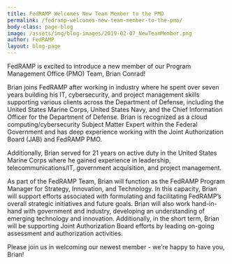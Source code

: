 ```yaml
---
title: FedRAMP Welcomes New Team Member to the PMO 
permalink: /fedramp-welcomes-new-team-member-to-the-pmo/
body-class: page-blog
image: /assets/img/blog-images/2019-02-07_NewTeamMember.png
author: FedRAMP
layout: blog-page
---
```

<p>FedRAMP is excited to introduce a new member of our Program Management Office (PMO) Team, Brian Conrad! </p>

<p>Brian joins FedRAMP after working in industry where he spent over seven years building his IT, cybersecurity, and project management skills supporting various clients across the Department of Defense, including the United States Marine Corps, United States Navy, and the Chief Information Officer for the Department of Defense. Brian is recognized as a cloud computing/cybersecurity Subject Matter Expert within the Federal Government and has deep experience working with the Joint Authorization Board (JAB) and FedRAMP PMO.</p>

<p>Additionally, Brian served for 21 years on active duty in the United States Marine Corps where he gained experience in leadership, telecommunications/IT, government acquisition, and project management.</p>

<p>As part of the FedRAMP Team, Brian will function as the FedRAMP Program Manager for Strategy, Innovation, and Technology. In this capacity, Brian will support efforts associated with formulating and facilitating FedRAMP’s overall strategic initiatives and future goals. Brian will also work hand-in-hand with government and industry, developing an understanding of emerging technology and innovation. Additionally, in the short term, Brian will be supporting Joint Authorization Board efforts by leading on-going assessment and authorization activities.</p>

<p>Please join us in welcoming our newest member - we’re happy to have you, Brian!</p>
